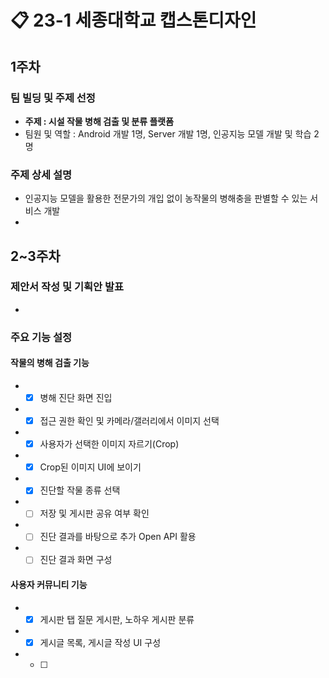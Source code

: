 # 📋 23-1 세종대학교 캡스톤디자인

## 1주차
### 팀 빌딩 및 주제 선정
* **주제 : 시설 작물 병해 검출 및 분류 플랫폼**    
* 팀원 및 역할 : Android 개발 1명, Server 개발 1명, 인공지능 모델 개발 및 학습 2명   
### 주제 상세 설명   
* 인공지능 모델을 활용한 전문가의 개입 없이 농작물의 병해충을 판별할 수 있는 서비스 개발
* 

## 2~3주차
### 제안서 작성 및 기획안 발표   
* 
### 주요 기능 설정
#### 작물의 병해 검출 기능   
* - [x] 병해 진단 화면 진입
* - [x] 접근 권한 확인 및 카메라/갤러리에서 이미지 선택
* - [x] 사용자가 선택한 이미지 자르기(Crop)
* - [x] Crop된 이미지 UI에 보이기
* - [x] 진단할 작물 종류 선택   
* - [ ] 저장 및 게시판 공유 여부 확인
* - [ ] 진단 결과를 바탕으로 추가 Open API 활용
* - [ ] 진단 결과 화면 구성

#### 사용자 커뮤니티 기능
* - [x] 게시판 탭 질문 게시판, 노하우 게시판 분류
* - [x] 게시글 목록, 게시글 작성 UI 구성
* - [ ] 

